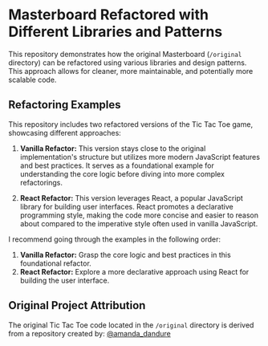 # Masterboard Refactored with Different Libraries and Patterns

This repository demonstrates how the original Masterboard (`/original` directory) can be refactored using various libraries and design patterns. This approach allows for cleaner, more maintainable, and potentially more scalable code.

## Refactoring Examples

This repository includes two refactored versions of the Tic Tac Toe game, showcasing different approaches:

1. **Vanilla Refactor:** This version stays close to the original implementation's structure but utilizes more modern JavaScript features and best practices. It serves as a foundational example for understanding the core logic before diving into more complex refactorings.

2. **React Refactor:** This version leverages React, a popular JavaScript library for building user interfaces. React promotes a declarative programming style, making the code more concise and easier to reason about compared to the imperative style often used in vanilla JavaScript.

I recommend going through the examples in the following order:

1. **Vanilla Refactor:** Grasp the core logic and best practices in this foundational refactor.
2. **React Refactor:** Explore a more declarative approach using React for building the user interface.

## Original Project Attribution

The original Tic Tac Toe code located in the `/original` directory is derived from a repository created by:
    [@amanda_dandure](https://www.linkedin.com/in/amandah-dandure/)
